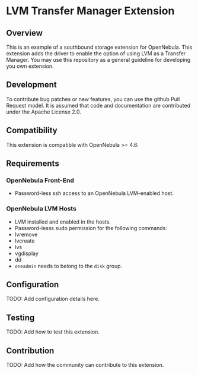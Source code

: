 LVM Transfer Manager Extension
==============================

Overview
--------

This is an example of a southbound storage extension for OpenNebula. This extension adds the driver to enable the option of using LVM as a Transfer Manager. You may use this repository as a general guideline for developing you own extension.

## Development

To contribute bug patches or new features, you can use the github Pull Request model. It is assumed that code and documentation are contributed under the Apache License 2.0.

## Compatibility

This extension is compatible with OpenNebula >= 4.6.

Requirements
------------

### OpenNebula Front-End

-  Password-less ssh access to an OpenNebula LVM-enabled host.

### OpenNebula LVM Hosts

-  LVM installed and enabled in the hosts.
-  Password-lesss sudo permission for the following commands:
  -  lvremove
  -  lvcreate
  -  lvs
  -  vgdisplay
  -  dd
- `oneadmin` needs to belong to the `disk` group.

Configuration
-------------

TODO: Add configuration details here.

Testing
-------

TODO: Add how to test this extension.

Contribution
------------

TODO: Add how the community can contribute to this extension.
